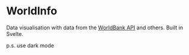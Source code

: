 # WorldInfo

Data visualisation with data from the [WorldBank API](https://datahelpdesk.worldbank.org/knowledgebase/topics/125589-developer-information) and others. Built in Svelte.

p.s. use dark mode
